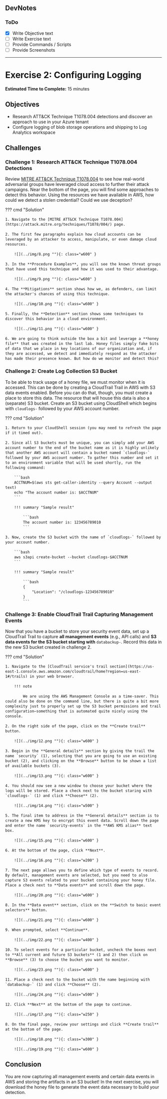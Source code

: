 ## DevNotes

### ToDo
- [X] Write Objective text
- [ ] Write Exercise text
- [ ] Provide Commands / Scripts
- [ ] Provide Screenshots

-----

# Exercise 2: Configuring Logging

<!-- markdownlint-disable MD007 MD033-->

<!--Overriding style-->
<style>
  :root {
    --sans-primary-color: #0000ff;
}
</style>

**Estimated Time to Complete:** 15 minutes

## Objectives

* Research ATT&CK Technique T1078.004 detections and discover an approach to use in your Azure tenant
* Configure logging of blob storage operations and shipping to Log Analytics workspace

## Challenges

### Challenge 1: Research ATT&CK Technique T1078.004 Detections

Review [MITRE ATT&CK Technique T1078.004](https://attack.mitre.org/techniques/T1078/004/) to see how real-world adversarial groups have leveraged cloud access to further their attack campaigns. Near the bottom of the page, you will find some approaches to detect this behavior. Using the resources we have available in AWS, how could we detect a stolen credential? Could we use deception?

??? cmd "Solution"

    1. Navigate to the [MITRE ATT&CK Technique T1078.004](https://attack.mitre.org/techniques/T1078/004/) page.

    2. The first few paragraphs explain how cloud accounts can be leveraged by an attacker to access, manipulate, or even damage cloud resources.

        ![](../img/8.png ""){: class="w600" }

    3. In the **Procedure Examples**, you will see the known threat groups that have used this technique and how it was used to their advantage.

        ![](../img/9.png ""){: class="w600" }

    4. The **Mitigations** section shows how we, as defenders, can limit the attacker's chances of using this technique.

        ![](../img/10.png ""){: class="w600" }

    5. Finally, the **Detection** section shows some techniques to discover this behavior in a cloud environment. 

        ![](../img/11.png ""){: class="w600" }
    
    6. We are going to think outside the box a bit and leverage a **honey file** that was created in the last lab. Honey files simply fake bits of data that we place in key locations of our organization and, if they are accessed, we detect and immediately respond as the attacker has made their presence known. But how do we monitor and detect this?

### Challenge 2: Create Log Collection S3 Bucket

To be able to track usage of a honey file, we must monitor when it is accessed. This can be done by creating a CloudTrail Trail in AWS with S3 data events enabled. Before you can do that, though, you must create a place to store this data. The resource that will house this data is also a (separate) S3 bucket. Create an S3 bucket using CloudShell which begins with `cloudlogs-` followed by your AWS account number.

??? cmd "Solution"

    1. Return to your CloudShell session (you may need to refresh the page if it timed out).

    2. Since all S3 buckets must be unique, you can simply add your AWS account number to the end of the bucket name as it is highly unlikely that another AWS account will contain a bucket named `cloudlogs-` followed by your AWS account number. To gather this number and set it to an environment variable that will be used shortly, run the following command:

        ```bash
        ACCTNUM=$(aws sts get-caller-identity --query Account --output text)
        echo "The account number is: $ACCTNUM"
        ```

        !!! summary "Sample result"

            ```bash
            The account number is: 123456789010
            ```

    3. Now, create the S3 bucket with the name of `cloudlogs-` followed by your account number.

        ```bash
        aws s3api create-bucket --bucket cloudlogs-$ACCTNUM
        ```

        !!! summary "Sample result"

            ```bash
            {
                "Location": "/cloudlogs-123456789010"
            }
            ```

### Challenge 3: Enable CloudTrail Trail Capturing Management Events

Now that you have a bucket to store your security event data, set up a CloudTrail Trail to capture **all management events** (e.g., API calls) and **S3 data events for the S3 bucket starting with** `databackup-`. Record this data in the new S3 bucket created in challenge 2.

??? cmd "Solution"

    1. Navigate to the [CloudTrail service's trail section](https://us-east-1.console.aws.amazon.com/cloudtrail/home?region=us-east-1#/trails) in your web browser.

        !!! note

            We are using the AWS Management Console as a time-saver. This could also be done on the command line, but there is quite a bit more complexity just to properly set up the S3 bucket permissions and trail configuration—something that is automated quite nicely using the console.

    2. On the right side of the page, click on the **Create trail** button.

        ![](../img/12.png ""){: class="w600" }

    3. Begin in the **General details** section by giving the trail the name `security` (1), selecting that you are going to use an existing bucket (2), and clicking on the **Browse** button to be shown a list of available buckets (3).

        ![](../img/13.png ""){: class="w600" }

    4. You should now see a new window to choose your bucket where the logs will be stored. Place a check next to the bucket staring with `cloudlogs-` (1) and click **Choose** (2).

        ![](../img/14.png ""){: class="w500" }

    5. The final item to address in the **General details** section is to create a new KMS key to encrypt this event data. Scroll down the page and enter the name `security-events` in the **AWS KMS alias** text box.

        ![](../img/15.png ""){: class="w600" }

    6. At the bottom of the page, click **Next**.

        ![](../img/16.png ""){: class="w200" }

    7. The next page allows you to define which type of events to record. By default, management events are selected, but you need to also capture S3 events related to your bucket containing your honey file. Place a check next to **Data events** and scroll down the page. 

        ![](../img/20.png ""){: class="w600" }

    8. In the **Data event** section, click on the **Switch to basic event selectors** button.

        ![](../img/21.png ""){: class="w600" }

    9. When prompted, select **Continue**.

        ![](../img/22.png ""){: class="w400" }

    10. To select events for a particular bucket, uncheck the boxes next to **All current and future S3 buckets** (1 and 2) then click on **Browse** (3) to choose the bucket you want to monitor.

        ![](../img/23.png ""){: class="w600" }

    11. Place a check next to the bucket with the name beginning with `databackup-` (1) and click **Choose** (2).

        ![](../img/24.png ""){: class="w500" }

    12. Click **Next** at the bottom of the page to continue.

        ![](../img/17.png ""){: class="w250" }

    8. On the final page, review your settings and click **Create trail** at the bottom of the page.

        ![](../img/18.png ""){: class="w300" }

        ![](../img/19.png ""){: class="w600" }

## Conclusion

You are now capturing all management events and certain data events in AWS and storing the artifacts in an S3 bucket! In the next exercise, you will download the honey file to generate the event data necessary to build your detection.
